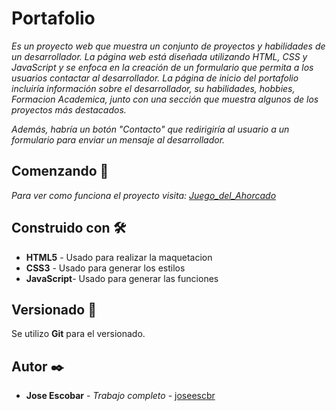 # Portafolio

_Es un proyecto web que muestra un conjunto de proyectos y habilidades de un desarrollador. La página web está diseñada utilizando HTML, CSS y JavaScript 
y se enfoca en la creación de un formulario que permita a los usuarios contactar al desarrollador.
La página de inicio del portafolio incluiría información sobre el desarrollador, su habilidades, hobbies, Formacion Academica,
junto con una sección que muestra algunos de los proyectos más destacados._

_Además, habría un botón "Contacto" que redirigiría al usuario a un formulario para enviar un mensaje al desarrollador._

## Comenzando 🚀

_Para ver como funciona el proyecto visita: [Juego_del_Ahorcado](https://joseescbr.github.io/Portafolio/)_

## Construido con 🛠️

* **HTML5** - Usado para realizar la maquetacion
* **CSS3** - Usado para generar los estilos
* **JavaScript**- Usado para generar las funciones

## Versionado 📌

Se utilizo **Git** para el versionado. 

## Autor ✒️

* **Jose Escobar** - *Trabajo completo* - [joseescbr](https://github.com/Joseescbr)
